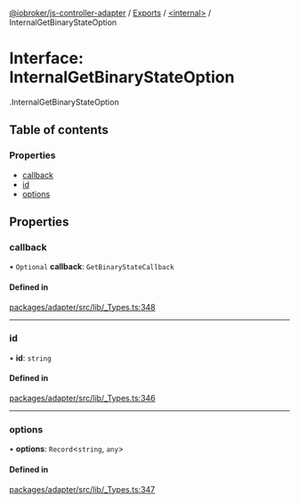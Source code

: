 [@iobroker/js-controller-adapter](../README.md) / [Exports](../modules.md) / [<internal\>](../modules/internal_.md) / InternalGetBinaryStateOption

# Interface: InternalGetBinaryStateOption

[<internal>](../modules/internal_.md).InternalGetBinaryStateOption

## Table of contents

### Properties

- [callback](internal_.InternalGetBinaryStateOption.md#callback)
- [id](internal_.InternalGetBinaryStateOption.md#id)
- [options](internal_.InternalGetBinaryStateOption.md#options)

## Properties

### callback

• `Optional` **callback**: `GetBinaryStateCallback`

#### Defined in

[packages/adapter/src/lib/_Types.ts:348](https://github.com/ioBroker/ioBroker.js-controller/blob/8243bedf/packages/adapter/src/lib/_Types.ts#L348)

___

### id

• **id**: `string`

#### Defined in

[packages/adapter/src/lib/_Types.ts:346](https://github.com/ioBroker/ioBroker.js-controller/blob/8243bedf/packages/adapter/src/lib/_Types.ts#L346)

___

### options

• **options**: `Record`<`string`, `any`\>

#### Defined in

[packages/adapter/src/lib/_Types.ts:347](https://github.com/ioBroker/ioBroker.js-controller/blob/8243bedf/packages/adapter/src/lib/_Types.ts#L347)
